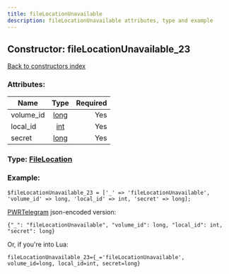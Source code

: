 ```yaml
---
title: fileLocationUnavailable
description: fileLocationUnavailable attributes, type and example
---
```

## Constructor: fileLocationUnavailable\_23  
[Back to constructors index](index.md)



### Attributes:

| Name     |    Type       | Required |
|----------|:-------------:|---------:|
|volume\_id|[long](../types/long.md) | Yes|
|local\_id|[int](../types/int.md) | Yes|
|secret|[long](../types/long.md) | Yes|



### Type: [FileLocation](../types/FileLocation.md)


### Example:

```
$fileLocationUnavailable_23 = ['_' => 'fileLocationUnavailable', 'volume_id' => long, 'local_id' => int, 'secret' => long];
```  

[PWRTelegram](https://pwrtelegram.xyz) json-encoded version:

```
{"_": "fileLocationUnavailable", "volume_id": long, "local_id": int, "secret": long}
```


Or, if you're into Lua:  


```
fileLocationUnavailable_23={_='fileLocationUnavailable', volume_id=long, local_id=int, secret=long}

```


